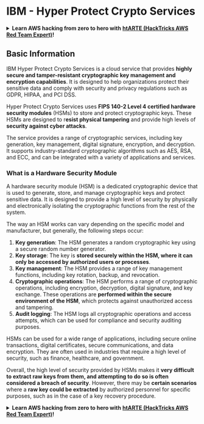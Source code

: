 # IBM - Hyper Protect Crypto Services

<details>

<summary><strong>Learn AWS hacking from zero to hero with</strong> <a href="https://training.hacktricks.xyz/courses/arte"><strong>htARTE (HackTricks AWS Red Team Expert)</strong></a><strong>!</strong></summary>

Other ways to support HackTricks:

* If you want to see your **company advertised in HackTricks** or **download HackTricks in PDF** Check the [**SUBSCRIPTION PLANS**](https://github.com/sponsors/carlospolop)!
* Get the [**official PEASS & HackTricks swag**](https://peass.creator-spring.com)
* Discover [**The PEASS Family**](https://opensea.io/collection/the-peass-family), our collection of exclusive [**NFTs**](https://opensea.io/collection/the-peass-family)
* **Join the** 💬 [**Discord group**](https://discord.gg/hRep4RUj7f) or the [**telegram group**](https://t.me/peass) or **follow** me on **Twitter** 🐦 [**@carlospolopm**](https://twitter.com/carlospolopm)**.**
* **Share your hacking tricks by submitting PRs to the** [**HackTricks**](https://github.com/carlospolop/hacktricks) and [**HackTricks Cloud**](https://github.com/carlospolop/hacktricks-cloud) github repos.

</details>

## Basic Information

IBM Hyper Protect Crypto Services is a cloud service that provides **highly secure and tamper-resistant cryptographic key management and encryption capabilities**. It is designed to help organizations protect their sensitive data and comply with security and privacy regulations such as GDPR, HIPAA, and PCI DSS.

Hyper Protect Crypto Services uses **FIPS 140-2 Level 4 certified hardware security modules** (HSMs) to store and protect cryptographic keys. These HSMs are designed to r**esist physical tampering** and provide high levels of **security against cyber attacks**.

The service provides a range of cryptographic services, including key generation, key management, digital signature, encryption, and decryption. It supports industry-standard cryptographic algorithms such as AES, RSA, and ECC, and can be integrated with a variety of applications and services.

### What is a Hardware Security Module

A hardware security module (HSM) is a dedicated cryptographic device that is used to generate, store, and manage cryptographic keys and protect sensitive data. It is designed to provide a high level of security by physically and electronically isolating the cryptographic functions from the rest of the system.

The way an HSM works can vary depending on the specific model and manufacturer, but generally, the following steps occur:

1. **Key generation**: The HSM generates a random cryptographic key using a secure random number generator.
2. **Key storage**: The key is **stored securely within the HSM, where it can only be accessed by authorized users or processes**.
3. **Key management**: The HSM provides a range of key management functions, including key rotation, backup, and revocation.
4. **Cryptographic operations**: The HSM performs a range of cryptographic operations, including encryption, decryption, digital signature, and key exchange. These operations are **performed within the secure environment of the HSM**, which protects against unauthorized access and tampering.
5. **Audit logging**: The HSM logs all cryptographic operations and access attempts, which can be used for compliance and security auditing purposes.

HSMs can be used for a wide range of applications, including secure online transactions, digital certificates, secure communications, and data encryption. They are often used in industries that require a high level of security, such as finance, healthcare, and government.

Overall, the high level of security provided by HSMs makes it **very difficult to extract raw keys from them, and attempting to do so is often considered a breach of security**. However, there may be **certain scenarios** where a **raw key could be extracted** by authorized personnel for specific purposes, such as in the case of a key recovery procedure.



<details>

<summary><strong>Learn AWS hacking from zero to hero with</strong> <a href="https://training.hacktricks.xyz/courses/arte"><strong>htARTE (HackTricks AWS Red Team Expert)</strong></a><strong>!</strong></summary>

Other ways to support HackTricks:

* If you want to see your **company advertised in HackTricks** or **download HackTricks in PDF** Check the [**SUBSCRIPTION PLANS**](https://github.com/sponsors/carlospolop)!
* Get the [**official PEASS & HackTricks swag**](https://peass.creator-spring.com)
* Discover [**The PEASS Family**](https://opensea.io/collection/the-peass-family), our collection of exclusive [**NFTs**](https://opensea.io/collection/the-peass-family)
* **Join the** 💬 [**Discord group**](https://discord.gg/hRep4RUj7f) or the [**telegram group**](https://t.me/peass) or **follow** me on **Twitter** 🐦 [**@carlospolopm**](https://twitter.com/carlospolopm)**.**
* **Share your hacking tricks by submitting PRs to the** [**HackTricks**](https://github.com/carlospolop/hacktricks) and [**HackTricks Cloud**](https://github.com/carlospolop/hacktricks-cloud) github repos.

</details>
